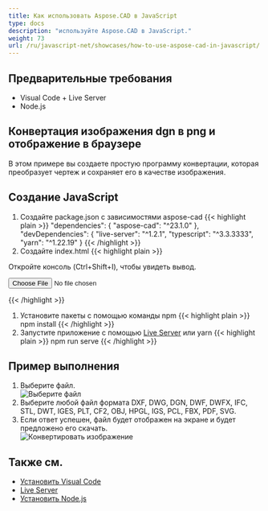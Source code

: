 ```yaml
---
title: Как использовать Aspose.CAD в JavaScript
type: docs
description: "используйте Aspose.CAD в JavaScript."
weight: 73
url: /ru/javascript-net/showcases/how-to-use-aspose-cad-in-javascript/
---
```


## Предварительные требования
- Visual Code + Live Server
- Node.js

## Конвертация изображения dgn в png и отображение в браузере

В этом примере вы создаете простую программу конвертации, которая преобразует чертеж и сохраняет его в качестве изображения.

## Создание JavaScript

1. Создайте package.json с зависимостями aspose-cad
{{< highlight plain >}}
"dependencies": {
    "aspose-cad": "^23.1.0"
  },
 "devDependencies": {
    "live-server": "^1.2.1",
    "typescript": "^3.3.3333",
    "yarn": "^1.22.19"
  }
{{< /highlight >}}
1. Создайте index.html
{{< highlight plain >}}
<!DOCTYPE html>
Откройте консоль (Ctrl+Shift+I), чтобы увидеть вывод.

<script src="./node_modules/aspose-cad/dotnet.js"></script>
<script type="module" src="./node_modules/aspose-cad/es2015/index-js.js"></script>

<body>
	<input id="file" type="file">
	<img id="image" />
</body>

<script>
window.onload = async function () {
	document.querySelector('input').addEventListener('change', function() {
      var reader = new FileReader();
      reader.onload = function() {
      
          var arrayBuffer = this.result;
          var array = new Uint8Array(arrayBuffer);
          
		  //GET_FILE_FORMAT
		  fileFormat = Aspose.CAD.Image.getFileFormat(array);
          console.log(fileFormat);
		  
		  // LOAD
		  file = Aspose.CAD.Image.load(array);
          console.log(file);
		  
		  // SAVE
		  exportedFilePromise = Aspose.CAD.Image.save(array, new Aspose.CAD.PngOptions());
		  exportedFilePromise.then(exportedFile => {
			console.log(exportedFile);
			
			var urlCreator = window.URL || window.webkitURL;
			var blob = new Blob([exportedFile], { type: 'application/octet-stream' });
            var imageUrl = urlCreator.createObjectURL(blob);
            document.querySelector("#image").src = imageUrl;
		  });
      }
	  
      reader.readAsArrayBuffer(this.files[0]);
    }, 
	false);
};
</script>
{{< /highlight >}}

1. Установите пакеты с помощью команды npm
{{< highlight plain >}}
npm install
{{< /highlight >}}
1. Запустите приложение с помощью [Live Server](https://marketplace.visualstudio.com/items?itemName=ritwickdey.LiveServer/) или yarn
{{< highlight plain >}}
npm run serve
{{< /highlight >}}

## Пример выполнения

1. Выберите файл.<br>
![Выберите файл](/_assets/javascript-net/javascript-net/choose-file.png)<br>
1. Выберите любой файл формата DXF, DWG, DGN, DWF, DWFX, IFC, STL, DWT, IGES, PLT, CF2, OBJ, HPGL, IGS, PCL, FBX, PDF, SVG.
1. Если ответ успешен, файл будет отображен на экране и будет предложено его скачать.<br>
![Конвертировать изображение](/_assets/javascript-net/javascript-net/convert-image.png)<br>
## Также см. 

- [Установить Visual Code](https://code.visualstudio.com/)
- [Live Server](https://marketplace.visualstudio.com/items?itemName=ritwickdey.LiveServer/)
- [Установить Node.js](https://nodejs.org/en/)
